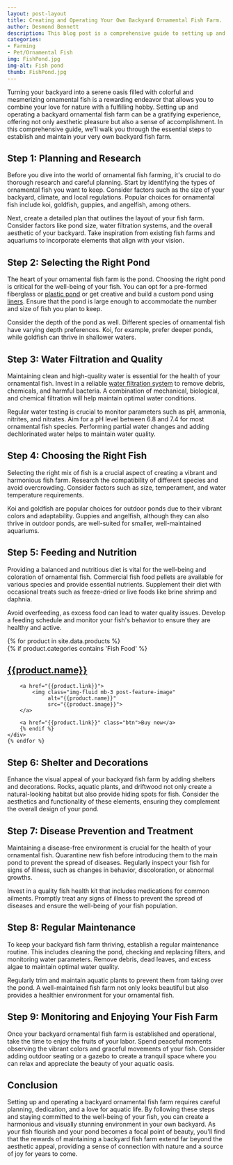 ```yaml
---
layout: post-layout
title: Creating and Operating Your Own Backyard Ornamental Fish Farm.
author: Desmond Bennett
description: This blog post is a comprehensive guide to setting up and operating an ornamental (pet) fish farm in your backyard. Enjoy!
categories:
- Farming
- Pet/Ornamental Fish 
img: FishPond.jpg
img-alt: Fish pond
thumb: FishPond.jpg
---
```


Turning your backyard into a serene oasis filled with colorful and mesmerizing 
ornamental fish is a rewarding endeavor that allows you to combine your love 
for nature with a fulfilling hobby. Setting up and operating a backyard 
ornamental fish farm can be a gratifying experience, offering not only 
aesthetic pleasure but also a sense of accomplishment. In this comprehensive 
guide, we'll walk you through the essential steps to establish and maintain your 
very own backyard fish farm.

<!--more-->

## Step 1: Planning and Research

Before you dive into the world of ornamental fish farming, it's crucial to 
do thorough research and careful planning. Start by identifying the types 
of ornamental fish you want to keep. Consider factors such as the size of 
your backyard, climate, and local regulations. Popular choices for ornamental 
fish include koi, goldfish, guppies, and angelfish, among others.

Next, create a detailed plan that outlines the layout of your fish farm. 
Consider factors like pond size, water filtration systems, and the overall 
aesthetic of your backyard. Take inspiration from existing fish farms and 
aquariums to incorporate elements that align with your vision.


## Step 2: Selecting the Right Pond

The heart of your ornamental fish farm is the pond. Choosing the right pond is 
critical for the well-being of your fish. You can opt for a pre-formed 
fiberglass or <a href="https://amzn.to/3FXGmlZ" target="_blank">plastic pond</a> 
or get creative and build a custom pond using 
<a href="https://s.click.aliexpress.com/e/_EGPTV9f" target="_blank">liners</a>. 
Ensure that the pond is large enough to accommodate the number and size of fish 
you plan to keep.

Consider the depth of the pond as well. Different species of ornamental fish 
have varying depth preferences. Koi, for example, prefer deeper ponds, while 
goldfish can thrive in shallower waters.

## Step 3: Water Filtration and Quality

Maintaining clean and high-quality water is essential for the health of your 
ornamental fish. Invest in a reliable 
<a href="https://s.click.aliexpress.com/e/_EG1iOS9" target="_blank">water filtration system</a> 
to remove debris, chemicals, and harmful bacteria. A combination of mechanical, 
biological, and chemical filtration will help maintain optimal water conditions.

Regular water testing is crucial to monitor parameters such as pH, ammonia, 
nitrites, and nitrates. Aim for a pH level between 6.8 and 7.4 for most 
ornamental fish species. Performing partial water changes and adding dechlorinated 
water helps to maintain water quality.


## Step 4: Choosing the Right Fish

Selecting the right mix of fish is a crucial aspect of creating a vibrant and 
harmonious fish farm. Research the compatibility of different species and avoid 
overcrowding. Consider factors such as size, temperament, and water temperature 
requirements.

Koi and goldfish are popular choices for outdoor ponds due to their vibrant 
colors and adaptability. Guppies and angelfish, although they can also thrive 
in outdoor ponds, are well-suited for smaller, well-maintained aquariums.

## Step 5: Feeding and Nutrition

Providing a balanced and nutritious diet is vital for the well-being and 
coloration of ornamental fish. Commercial fish food pellets are available 
for various species and provide essential nutrients. Supplement their diet 
with occasional treats such as freeze-dried or live foods like brine shrimp 
and daphnia.

Avoid overfeeding, as excess food can lead to water quality issues. 
Develop a feeding schedule and monitor your fish's behavior to ensure they are 
healthy and active.

<div class="products">
    {% for product in site.data.products %}
    <div class="centred">
        {% if product.categories contains 'Fish Food' %}
        <h2 class="title">
            <a href="{{product.link}}">{{product.name}}</a>
        </h2>

        <a href="{{product.link}}">
            <img class="img-fluid mb-3 post-feature-image" 
                 alt="{{product.name}}"
                 src="{{product.image}}">
        </a>

        <a href="{{product.link}}" class="btn">Buy now</a>
        {% endif %}
    </div>
    {% endfor %}                
</div>

## Step 6: Shelter and Decorations

Enhance the visual appeal of your backyard fish farm by adding shelters and 
decorations. Rocks, aquatic plants, and driftwood not only create a 
natural-looking habitat but also provide hiding spots for fish. Consider the 
aesthetics and functionality of these elements, ensuring they complement the 
overall design of your pond.

## Step 7: Disease Prevention and Treatment

Maintaining a disease-free environment is crucial for the health of your 
ornamental fish. Quarantine new fish before introducing them to the main pond 
to prevent the spread of diseases. Regularly inspect your fish for signs of 
illness, such as changes in behavior, discoloration, or abnormal growths.

Invest in a quality fish health kit that includes medications for common ailments. 
Promptly treat any signs of illness to prevent the spread of diseases and ensure 
the well-being of your fish population.


## Step 8: Regular Maintenance

To keep your backyard fish farm thriving, establish a regular maintenance 
routine. This includes cleaning the pond, checking and replacing filters, and 
monitoring water parameters. Remove debris, dead leaves, and excess algae to 
maintain optimal water quality.

Regularly trim and maintain aquatic plants to prevent them from taking over 
the pond. A well-maintained fish farm not only looks beautiful but also provides 
a healthier environment for your ornamental fish.

## Step 9: Monitoring and Enjoying Your Fish Farm

Once your backyard ornamental fish farm is established and operational, 
take the time to enjoy the fruits of your labor. Spend peaceful moments 
observing the vibrant colors and graceful movements of your fish. Consider 
adding outdoor seating or a gazebo to create a tranquil space where you can 
relax and appreciate the beauty of your aquatic oasis.


## Conclusion

Setting up and operating a backyard ornamental fish farm requires careful 
planning, dedication, and a love for aquatic life. By following these steps 
and staying committed to the well-being of your fish, you can create a 
harmonious and visually stunning environment in your own backyard. As your 
fish flourish and your pond becomes a focal point of beauty, you'll find that 
the rewards of maintaining a backyard fish farm extend far beyond the aesthetic 
appeal, providing a sense of connection with nature and a source of joy for years to come.
